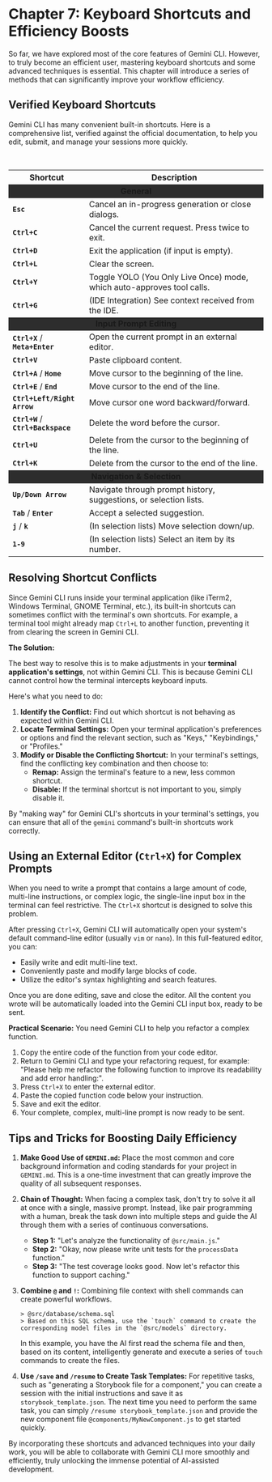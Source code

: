 # Chapter 7: Keyboard Shortcuts and Efficiency Boosts

So far, we have explored most of the core features of Gemini CLI. However, to truly become an efficient user, mastering keyboard shortcuts and some advanced techniques is essential. This chapter will introduce a series of methods that can significantly improve your workflow efficiency.

## Verified Keyboard Shortcuts

Gemini CLI has many convenient built-in shortcuts. Here is a comprehensive list, verified against the official documentation, to help you edit, submit, and manage your sessions more quickly.

<br>

<table style="width:100%">
  <thead>
    <tr>
      <th style="width: 30%;">Shortcut</th>
      <th>Description</th>
    </tr>
  </thead>
  <tbody>
    <tr>
      <td colspan="2" style="text-align: center; background-color: #2d2d2d;"><strong>General</strong></td>
    </tr>
    <tr>
      <td><strong><code>Esc</code></strong></td>
      <td>Cancel an in-progress generation or close dialogs.</td>
    </tr>
    <tr>
      <td><strong><code>Ctrl+C</code></strong></td>
      <td>Cancel the current request. Press twice to exit.</td>
    </tr>
    <tr>
      <td><strong><code>Ctrl+D</code></strong></td>
      <td>Exit the application (if input is empty).</td>
    </tr>
    <tr>
      <td><strong><code>Ctrl+L</code></strong></td>
      <td>Clear the screen.</td>
    </tr>
    <tr>
      <td><strong><code>Ctrl+Y</code></strong></td>
      <td>Toggle YOLO (You Only Live Once) mode, which auto-approves tool calls.</td>
    </tr>
    <tr>
      <td><strong><code>Ctrl+G</code></strong></td>
      <td>(IDE Integration) See context received from the IDE.</td>
    </tr>
    <tr>
      <td colspan="2" style="text-align: center; background-color: #2d2d2d;"><strong>Input Prompt Editing</strong></td>
    </tr>
    <tr>
      <td><strong><code>Ctrl+X</code></strong> / <strong><code>Meta+Enter</code></strong></td>
      <td>Open the current prompt in an external editor.</td>
    </tr>
    <tr>
      <td><strong><code>Ctrl+V</code></strong></td>
      <td>Paste clipboard content.</td>
    </tr>
    <tr>
      <td><strong><code>Ctrl+A</code></strong> / <strong><code>Home</code></strong></td>
      <td>Move cursor to the beginning of the line.</td>
    </tr>
    <tr>
      <td><strong><code>Ctrl+E</code></strong> / <strong><code>End</code></strong></td>
      <td>Move cursor to the end of the line.</td>
    </tr>
    <tr>
      <td><strong><code>Ctrl+Left/Right Arrow</code></strong></td>
      <td>Move cursor one word backward/forward.</td>
    </tr>
    <tr>
      <td><strong><code>Ctrl+W</code></strong> / <strong><code>Ctrl+Backspace</code></strong></td>
      <td>Delete the word before the cursor.</td>
    </tr>
    <tr>
      <td><strong><code>Ctrl+U</code></strong></td>
      <td>Delete from the cursor to the beginning of the line.</td>
    </tr>
    <tr>
      <td><strong><code>Ctrl+K</code></strong></td>
      <td>Delete from the cursor to the end of the line.</td>
    </tr>
    <tr>
      <td colspan="2" style="text-align: center; background-color: #2d2d2d;"><strong>Navigation & Selection</strong></td>
    </tr>
    <tr>
      <td><strong><code>Up/Down Arrow</code></strong></td>
      <td>Navigate through prompt history, suggestions, or selection lists.</td>
    </tr>
    <tr>
      <td><strong><code>Tab</code></strong> / <strong><code>Enter</code></strong></td>
      <td>Accept a selected suggestion.</td>
    </tr>
    <tr>
      <td><strong><code>j</code></strong> / <strong><code>k</code></strong></td>
      <td>(In selection lists) Move selection down/up.</td>
    </tr>
    <tr>
      <td><strong><code>1-9</code></strong></td>
      <td>(In selection lists) Select an item by its number.</td>
    </tr>
  </tbody>
</table>

## Resolving Shortcut Conflicts

Since Gemini CLI runs inside your terminal application (like iTerm2, Windows Terminal, GNOME Terminal, etc.), its built-in shortcuts can sometimes conflict with the terminal's own shortcuts. For example, a terminal tool might already map `Ctrl+L` to another function, preventing it from clearing the screen in Gemini CLI.

**The Solution:**

The best way to resolve this is to make adjustments in your **terminal application's settings**, not within Gemini CLI. This is because Gemini CLI cannot control how the terminal intercepts keyboard inputs.

Here's what you need to do:
1.  **Identify the Conflict:** Find out which shortcut is not behaving as expected within Gemini CLI.
2.  **Locate Terminal Settings:** Open your terminal application's preferences or options and find the relevant section, such as "Keys," "Keybindings," or "Profiles."
3.  **Modify or Disable the Conflicting Shortcut:** In your terminal's settings, find the conflicting key combination and then choose to:
    *   **Remap:** Assign the terminal's feature to a new, less common shortcut.
    *   **Disable:** If the terminal shortcut is not important to you, simply disable it.

By "making way" for Gemini CLI's shortcuts in your terminal's settings, you can ensure that all of the `gemini` command's built-in shortcuts work correctly.

## Using an External Editor (`Ctrl+X`) for Complex Prompts

When you need to write a prompt that contains a large amount of code, multi-line instructions, or complex logic, the single-line input box in the terminal can feel restrictive. The `Ctrl+X` shortcut is designed to solve this problem.

After pressing `Ctrl+X`, Gemini CLI will automatically open your system's default command-line editor (usually `vim` or `nano`). In this full-featured editor, you can:
*   Easily write and edit multi-line text.
*   Conveniently paste and modify large blocks of code.
*   Utilize the editor's syntax highlighting and search features.

Once you are done editing, save and close the editor. All the content you wrote will be automatically loaded into the Gemini CLI input box, ready to be sent.

**Practical Scenario:**
You need Gemini CLI to help you refactor a complex function.
1.  Copy the entire code of the function from your code editor.
2.  Return to Gemini CLI and type your refactoring request, for example: "Please help me refactor the following function to improve its readability and add error handling:".
3.  Press `Ctrl+X` to enter the external editor.
4.  Paste the copied function code below your instruction.
5.  Save and exit the editor.
6.  Your complete, complex, multi-line prompt is now ready to be sent.

## Tips and Tricks for Boosting Daily Efficiency

1.  **Make Good Use of `GEMINI.md`:** Place the most common and core background information and coding standards for your project in `GEMINI.md`. This is a one-time investment that can greatly improve the quality of all subsequent responses.

2.  **Chain of Thought:** When facing a complex task, don't try to solve it all at once with a single, massive prompt. Instead, like pair programming with a human, break the task down into multiple steps and guide the AI through them with a series of continuous conversations.
    *   **Step 1:** "Let's analyze the functionality of `@src/main.js`."
    *   **Step 2:** "Okay, now please write unit tests for the `processData` function."
    *   **Step 3:** "The test coverage looks good. Now let's refactor this function to support caching."

3.  **Combine `@` and `!`:** Combining file context with shell commands can create powerful workflows.
    ```
    > @src/database/schema.sql
    > Based on this SQL schema, use the `touch` command to create the corresponding model files in the `@src/models` directory.
    ```
    In this example, you have the AI first read the schema file and then, based on its content, intelligently generate and execute a series of `touch` commands to create the files.

4.  **Use `/save` and `/resume` to Create Task Templates:** For repetitive tasks, such as "generating a Storybook file for a component," you can create a session with the initial instructions and save it as `storybook_template.json`. The next time you need to perform the same task, you can simply `/resume storybook_template.json` and provide the new component file `@components/MyNewComponent.js` to get started quickly.

By incorporating these shortcuts and advanced techniques into your daily work, you will be able to collaborate with Gemini CLI more smoothly and efficiently, truly unlocking the immense potential of AI-assisted development.
